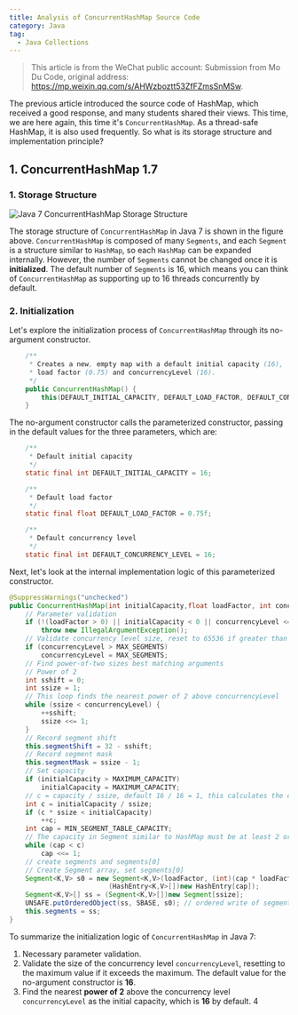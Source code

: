 ```yaml
---
title: Analysis of ConcurrentHashMap Source Code
category: Java
tag:
  - Java Collections
---
```


> This article is from the WeChat public account: Submission from Mo Du Code, original address: <https://mp.weixin.qq.com/s/AHWzboztt53ZfFZmsSnMSw>.

The previous article introduced the source code of HashMap, which received a good response, and many students shared their views. This time, we are here again, this time it's `ConcurrentHashMap`. As a thread-safe HashMap, it is also used frequently. So what is its storage structure and implementation principle?

## 1. ConcurrentHashMap 1.7

### 1. Storage Structure

![Java 7 ConcurrentHashMap Storage Structure](https://oss.javaguide.cn/github/javaguide/java/collection/java7_concurrenthashmap.png)

The storage structure of `ConcurrentHashMap` in Java 7 is shown in the figure above. `ConcurrentHashMap` is composed of many `Segments`, and each `Segment` is a structure similar to `HashMap`, so each `HashMap` can be expanded internally. However, the number of `Segments` cannot be changed once it is **initialized**. The default number of `Segments` is 16, which means you can think of `ConcurrentHashMap` as supporting up to 16 threads concurrently by default.

### 2. Initialization

Let's explore the initialization process of `ConcurrentHashMap` through its no-argument constructor.

```java
    /**
     * Creates a new, empty map with a default initial capacity (16),
     * load factor (0.75) and concurrencyLevel (16).
     */
    public ConcurrentHashMap() {
        this(DEFAULT_INITIAL_CAPACITY, DEFAULT_LOAD_FACTOR, DEFAULT_CONCURRENCY_LEVEL);
    }
```

The no-argument constructor calls the parameterized constructor, passing in the default values for the three parameters, which are:

```java
    /**
     * Default initial capacity
     */
    static final int DEFAULT_INITIAL_CAPACITY = 16;

    /**
     * Default load factor
     */
    static final float DEFAULT_LOAD_FACTOR = 0.75f;

    /**
     * Default concurrency level
     */
    static final int DEFAULT_CONCURRENCY_LEVEL = 16;
```

Next, let's look at the internal implementation logic of this parameterized constructor.

```java
@SuppressWarnings("unchecked")
public ConcurrentHashMap(int initialCapacity,float loadFactor, int concurrencyLevel) {
    // Parameter validation
    if (!(loadFactor > 0) || initialCapacity < 0 || concurrencyLevel <= 0)
        throw new IllegalArgumentException();
    // Validate concurrency level size, reset to 65536 if greater than 1<<16
    if (concurrencyLevel > MAX_SEGMENTS)
        concurrencyLevel = MAX_SEGMENTS;
    // Find power-of-two sizes best matching arguments
    // Power of 2
    int sshift = 0;
    int ssize = 1;
    // This loop finds the nearest power of 2 above concurrencyLevel
    while (ssize < concurrencyLevel) {
        ++sshift;
        ssize <<= 1;
    }
    // Record segment shift
    this.segmentShift = 32 - sshift;
    // Record segment mask
    this.segmentMask = ssize - 1;
    // Set capacity
    if (initialCapacity > MAXIMUM_CAPACITY)
        initialCapacity = MAXIMUM_CAPACITY;
    // c = capacity / ssize, default 16 / 16 = 1, this calculates the capacity similar to HashMap in each Segment
    int c = initialCapacity / ssize;
    if (c * ssize < initialCapacity)
        ++c;
    int cap = MIN_SEGMENT_TABLE_CAPACITY;
    // The capacity in Segment similar to HashMap must be at least 2 or a multiple of 2
    while (cap < c)
        cap <<= 1;
    // create segments and segments[0]
    // Create Segment array, set segments[0]
    Segment<K,V> s0 = new Segment<K,V>(loadFactor, (int)(cap * loadFactor),
                         (HashEntry<K,V>[])new HashEntry[cap]);
    Segment<K,V>[] ss = (Segment<K,V>[])new Segment[ssize];
    UNSAFE.putOrderedObject(ss, SBASE, s0); // ordered write of segments[0]
    this.segments = ss;
}
```

To summarize the initialization logic of `ConcurrentHashMap` in Java 7:

1. Necessary parameter validation.
1. Validate the size of the concurrency level `concurrencyLevel`, resetting to the maximum value if it exceeds the maximum. The default value for the no-argument constructor is **16**.
1. Find the nearest **power of 2** above the concurrency level `concurrencyLevel` as the initial capacity, which is **16** by default.
   4
